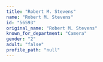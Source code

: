 ```yaml
---
title: "Robert M. Stevens"
name: "Robert M. Stevens"
id: "56593"
original_name: "Robert M. Stevens"
known_for_department: "Camera"
gender: "2"
adult: "false"
profile_path: "null"
---
```

